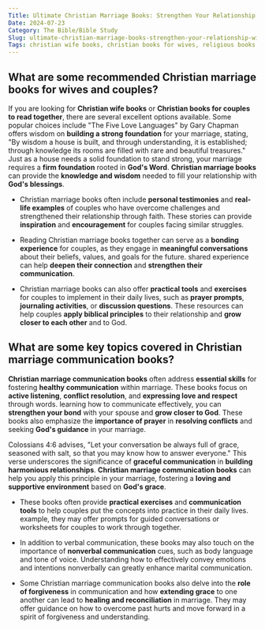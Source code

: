 ```yaml
---
Title: Ultimate Christian Marriage Books: Strengthen Your Relationship with God in 5 Essential Steps
Date: 2024-07-23
Category: The Bible/Bible Study
Slug: ultimate-christian-marriage-books-strengthen-your-relationship-with-god-in-5-essential-steps
Tags: christian wife books, christian books for wives, religious books for couples, best books of the bible for couples, christian books for couples to read together, bible books about marriage, christian books to read before marriage, best bible books for couples, christian marriage communication books, best book of the bible for marriage, christian books for couples, best book in bible for marriage, christian couples counseling books, top christian marriage books, christian marriage books for couples, christian books for marriage counseling, christian books for married couples, christian marriage counseling books, christian marriage books, best book in the bible for marriage, biblical marriage books, best marriage books for christian couples, the bible, bible study
---
```

## What are some recommended Christian marriage books for wives and couples?

If you are looking for **Christian wife books** or **Christian books for couples to read together**, there are several excellent options available. Some popular choices include "The Five Love Languages" by Gary Chapman offers wisdom on **building a strong foundation** for your marriage, stating, "By wisdom a house is built, and through understanding, it is established; through knowledge its rooms are filled with rare and beautiful treasures." Just as a house needs a solid foundation to stand strong, your marriage requires a **firm foundation** rooted in **God's Word**. **Christian marriage books** can provide the **knowledge and wisdom** needed to fill your relationship with **God's blessings**.

- Christian marriage books often include **personal testimonies** and **real-life examples** of couples who have overcome challenges and strengthened their relationship through faith. These stories can provide **inspiration** and **encouragement** for couples facing similar struggles.

- Reading Christian marriage books together can serve as a **bonding experience** for couples, as they engage in **meaningful conversations** about their beliefs, values, and goals for the future.  shared experience can help **deepen their connection** and **strengthen their communication**.

- Christian marriage books can also offer **practical tools** and **exercises** for couples to implement in their daily lives, such as **prayer prompts**, **journaling activities**, or **discussion questions**. These resources can help couples **apply biblical principles** to their relationship and **grow closer to each other** and to God.


## What are some key topics covered in Christian marriage communication books?

**Christian marriage communication books** often address **essential skills** for fostering **healthy communication** within marriage. These books focus on **active listening**, **conflict resolution**, and **expressing love and respect** through words.  learning how to communicate effectively, you can **strengthen your bond** with your spouse and **grow closer to God**. These books also emphasize the **importance of prayer** in **resolving conflicts** and seeking **God's guidance** in your marriage.

Colossians 4:6 advises, "Let your conversation be always full of grace, seasoned with salt, so that you may know how to answer everyone." This verse underscores the significance of **graceful communication** in **building harmonious relationships**. **Christian marriage communication books** can help you apply this principle in your marriage, fostering a **loving and supportive environment** based on **God's grace**.

- These books often provide **practical exercises** and **communication tools** to help couples put the concepts into practice in their daily lives.  example, they may offer prompts for guided conversations or worksheets for couples to work through together.
 
- In addition to verbal communication, these books may also touch on the importance of **nonverbal communication** cues, such as body language and tone of voice. Understanding how to effectively convey emotions and intentions nonverbally can greatly enhance marital communication.
 
- Some Christian marriage communication books also delve into the **role of forgiveness** in communication and how **extending grace** to one another can lead to **healing and reconciliation** in marriage. They may offer guidance on how to overcome past hurts and move forward in a spirit of forgiveness and understanding.
